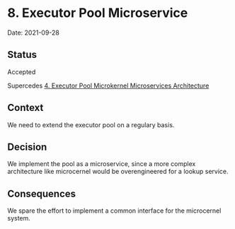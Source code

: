 # 8. Executor Pool Microservice

Date: 2021-09-28

## Status

Accepted

Supercedes [4. Executor Pool Microkernel Microservices Architecture](0004-executor-pool-microkernel-microservices-architecture.md)

## Context

We need to extend the executor pool on a regulary basis.
## Decision

We implement the pool as a microservice, since a more complex architecture like microcernel would be overengineered for a lookup service.
## Consequences

We spare the effort to implement a common interface for the microcernel system.
